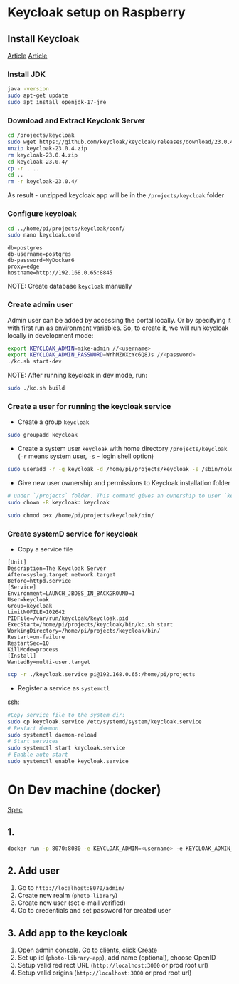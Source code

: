 # Keycloak setup on Raspberry

## Install Keycloak

[Article](https://www.keycloak.org/getting-started/getting-started-zip)
[Article](https://medium.com/@hasnat.saeed/setup-keycloak-server-on-ubuntu-18-04-ed8c7c79a2d9)

### Install JDK

```bash
java -version
sudo apt-get update
sudo apt install openjdk-17-jre
```

### Download and Extract Keycloak Server

```bash
cd /projects/keycloak
sudo wget https://github.com/keycloak/keycloak/releases/download/23.0.4/keycloak-23.0.4.zip
unzip keycloak-23.0.4.zip
rm keycloak-23.0.4.zip
cd keycloak-23.0.4/
cp -r . ..
cd ..
rm -r keycloak-23.0.4/
```

As result - unzipped keycloak app will be in the `/projects/keycloak` folder

### Configure keycloak

```bash
cd ../home/pi/projects/keycloak/conf/
sudo nano keycloak.conf
```

```
db=postgres
db-username=postgres
db-password=MyDocker6
proxy=edge
hostname=http://192.168.0.65:8845
```

NOTE: Create database `keycloak` manually

### Create admin user

Admin user can be added by accessing the portal locally. Or by specifying it with first run as environment variables.
So, to create it, we will run keycloak locally in development mode:

```bash
export KEYCLOAK_ADMIN=mike-admin //<username>
export KEYCLOAK_ADMIN_PASSWORD=WrhMZWXcYc6Q8Js //<password>
./kc.sh start-dev
```

NOTE: After running keycloak in dev mode, run:

```bash
sudo ./kc.sh build
```

### Create a user for running the keycloak service

- Create a group `keycloak`

```bash
sudo groupadd keycloak
```

- Create a system user `keycloak` with home directory `/projects/keycloak` (`-r` means system user, `-s` - login shell option)

```bash
sudo useradd -r -g keycloak -d /home/pi/projects/keycloak -s /sbin/nologin -c "Keycloak service user" keycloak
```

- Give new user ownership and permissions to Keycloak installation folder

```bash
# under `/projects` folder. This command gives an ownership to user `keycloak` (first) to folder `keycloak` (last)
sudo chown -R keycloak: keycloak

sudo chmod o+x /home/pi/projects/keycloak/bin/
```

### Create systemD service for keycloak

- Copy a service file

```
[Unit]
Description=The Keycloak Server
After=syslog.target network.target
Before=httpd.service
[Service]
Environment=LAUNCH_JBOSS_IN_BACKGROUND=1
User=keycloak
Group=keycloak
LimitNOFILE=102642
PIDFile=/var/run/keycloak/keycloak.pid
ExecStart=/home/pi/projects/keycloak/bin/kc.sh start
WorkingDirectory=/home/pi/projects/keycloak/bin/
Restart=on-failure
RestartSec=10
KillMode=process
[Install]
WantedBy=multi-user.target
```

```bash
scp -r ./keycloak.service pi@192.168.0.65:/home/pi/projects
```

- Register a service as `systemctl`

ssh:

```bash
#Copy service file to the system dir:
sudo cp keycloak.service /etc/systemd/system/keycloak.service
# Restart daemon
sudo systemctl daemon-reload
# Start services
sudo systemctl start keycloak.service
# Enable auto start
sudo systemctl enable keycloak.service
```

# On Dev machine (docker)

[Spec](https://www.keycloak.org/getting-started/getting-started-docker)

## 1.

```bash
docker run -p 8070:8080 -e KEYCLOAK_ADMIN=<username> -e KEYCLOAK_ADMIN_PASSWORD=<password> quay.io/keycloak/keycloak:22.0.5 start-dev
```

## 2. Add user

1. Go to `http://localhost:8070/admin/`
2. Create new realm (`photo-library`)
3. Create new user (set e-mail verified)
4. Go to credentials and set password for created user

## 3. Add app to the keycloak

1. Open admin console. Go to clients, click Create
2. Set up id (`photo-library-app`), add name (optional), choose OpenID
3. Setup valid redirect URL (`http://localhost:3000` or prod root url)
4. Setup valid origins (`http://localhost:3000` or prod root url)

